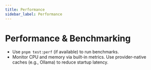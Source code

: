 ```yaml
---
title: Performance
sidebar_label: Performance
---
```


# Performance & Benchmarking

- Use `pnpm test:perf` (if available) to run benchmarks.
- Monitor CPU and memory via built-in metrics.
Use provider-native caches (e.g., Ollama) to reduce startup latency.
